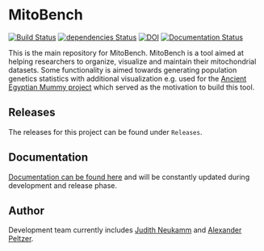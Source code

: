 # MitoBench

[![Build Status](https://travis-ci.org/Integrative-Transcriptomics/MitoBench.svg?branch=master)](https://travis-ci.org/Integrative-Transcriptomics/MitoBench)
[![dependencies Status](https://david-dm.org/thomasjo/atom-latex/status.svg)](https://david-dm.org/thomasjo/atom-latex)
[![DOI](https://zenodo.org/badge/72427990.svg)](https://zenodo.org/badge/latestdoi/72427990)
[![Documentation Status](https://readthedocs.org/projects/mitobench/badge/?version=latest)](https://readthedocs.org/projects/mitobench/badge/?version=latest)

This is the main repository for MitoBench. MitoBench is a tool aimed at helping researchers to organize, visualize and maintain their mitochondrial datasets. Some functionality is aimed towards generating population genetics statistics with additional visualization e.g. used for the [Ancient Egyptian Mummy project](https://www.nature.com/articles/ncomms15694) which served as the motivation to build this tool. 

## Releases

The releases for this project can be found under `Releases`.

## Documentation

[Documentation can be found here](https://mitobench.readthedocs.io/en/latest/) and will be constantly updated during development and release phase. 

## Author

Development team currently includes [Judith Neukamm](https://github.com/JudithNeukamm) and [Alexander Peltzer](https://github.com/apeltzer). 
